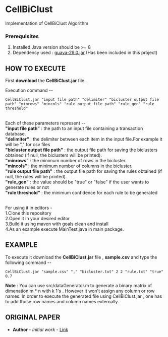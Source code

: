 # CellBiClust
Implementation of CellBiClust Algorithm

### Prerequisites

1. Installed Java version should be >= 8
2. Dependency used : [guava-29.0.jar](https://mvnrepository.com/artifact/com.google.guava/guava/29.0-jre) (Has been included in this project)

## HOW TO EXECUTE

First <b>download</b> the <b>CellBiClust.jar</b> file.

Execution command --
```
CellBiClust.jar "input file path" "delimiter" "bicluster output file path" "minrows" "mincols" "rule output file path" "rule_gen" "rule threshold"
```
<br>
Each of these parameters represent -- <br>
<b>"input file path"</b>            : the path to an input file containing a transaction database.<br>
<b>"delimiter"</b>                  : the delimiter between each item in the input file.For example it will be "," for csv files<br>
<b>"bicluster output file path"</b>           : the output file path for saving the biclusters obtained (if null, the biclusters will be printed).<br>
<b>"minrows"</b> : the minimum number of rows in the bicluster.<br>
<b>"mincols"</b> : the minimum number of columns in the bicluster.<br>
<b>"rule output file path"</b>           : the output file path for saving the rules obtained (if null, the rules will be printed).<br>
<b>"rule_gen"</b> : the value should be "true" or "false" if the user wants to generate rules or not<br>
<b>"rule threshold"</b> : the minimum confidence for each rule to be generated<br>
 <br>

For using it in editors -<br>
1.Clone this repository <br>
2.Open it in your desired editor<br>
3.Build it using maven with goals clean and install<br>
4.As an example execute MainTest.java in main package.<br>

## EXAMPLE
To execute it download the <b>CellBiClust.jar</b> file , <b>sample.csv</b> and type the following command --<br>
```  
CellBiClust.jar "sample.csv" "," "bicluster.txt" 2 2 "rule.txt" "true" 0.7
```

<b>Note</b> : You can use src/dataGenerator.m to generate a binary matrix of dimenation m * n with k 1's . However it won't assign any column or row names. In order to execute the generated file using CellBiClust.jar , one has to add those row names and column names externally. 
## ORIGINAL PAPER
* **Author** - *Initial work* - [Link](link)
